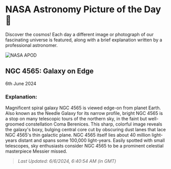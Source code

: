 
  # NASA Astronomy Picture of the Day 🌌

  Discover the cosmos! Each day a different image or photograph of our fascinating universe is featured, along with a brief explanation written by a professional astronomer.

![NASA APOD](https://apod.nasa.gov/apod/image/2406/278_lorand_fenyes_ngc4565.jpg)

## NGC 4565: Galaxy on Edge

6th June 2024

### Explanation: 

Magnificent spiral galaxy NGC 4565 is viewed edge-on from planet Earth. Also known as the Needle Galaxy for its narrow profile, bright NGC 4565 is a stop on many telescopic tours of the northern sky, in the faint but well-groomed constellation Coma Berenices. This sharp, colorful image reveals the galaxy's boxy, bulging central core cut by obscuring dust lanes that lace NGC 4565's thin galactic plane. NGC 4565 itself lies about 40 million light-years distant and spans some 100,000 light-years.  Easily spotted with small telescopes, sky enthusiasts consider NGC 4565 to be a prominent celestial masterpiece Messier missed.

> _Last Updated: 6/6/2024, 6:40:54 AM (in GMT)_
